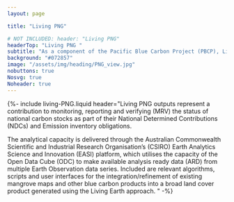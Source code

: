 ```yaml
---
layout: page

title: "Living PNG"

# NOT INCLUDED: header: "Living PNG"
headerTop: "Living PNG "
subtitle: "As a component of the Pacific Blue Carbon Project (PBCP), Living PNG has helped build analytical processing capacity that can assist Papua New Guinea (PNG) map its coastal blue carbon ecosystems using a combination of Earth observations and already-derived products (e.g. for mangroves).; Aims; Objectives; Outcomes" 
background: "#072857"
image: "/assets/img/heading/PNG_view.jpg"
nobuttons: true
Nosvg: true
Noheader: true
---
```


{%-
include living-PNG.liquid
header="Living PNG outputs  represent a contribution to monitoring, reporting and verifying (MRV) the status of national carbon stocks  as part of their National Determined Contributions (NDCs) and Emission inventory obligations. 

The analytical capacity is delivered through the Australian Commonwealth Scientific and Industrial Research Organisation’s (CSIRO) Earth Analytics Science and Innovation (EASI) platform, which utilises the capacity of the Open Data Cube (ODC) to make available analysis ready data (ARD) from multiple Earth Observation data series.  Included are relevant algorithms, scripts and user interfaces for the integration/refinement of existing mangrove maps and other blue carbon products into a broad land cover product generated using the Living Earth approach. "
-%}

